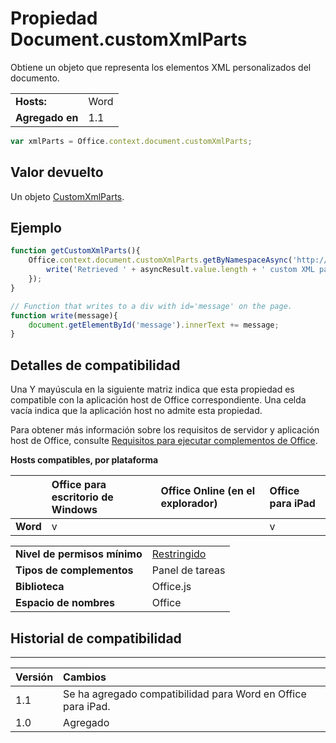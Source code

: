 
# Propiedad Document.customXmlParts
Obtiene un objeto que representa los elementos XML personalizados del documento.

|||
|:-----|:-----|
|**Hosts:**|Word|
|**Agregado en**|1.1|

```js
var xmlParts = Office.context.document.customXmlParts;
```


## Valor devuelto

Un objeto [CustomXmlParts](../../reference/shared/customxmlparts.customxmlparts.md).


## Ejemplo




```js
function getCustomXmlParts(){
    Office.context.document.customXmlParts.getByNamespaceAsync('http://tempuri.org', function (asyncResult) {
        write('Retrieved ' + asyncResult.value.length + ' custom XML parts');
    });
}

// Function that writes to a div with id='message' on the page.
function write(message){
    document.getElementById('message').innerText += message; 
}
```




## Detalles de compatibilidad


Una Y mayúscula en la siguiente matriz indica que esta propiedad es compatible con la aplicación host de Office correspondiente. Una celda vacía indica que la aplicación host no admite esta propiedad.

Para obtener más información sobre los requisitos de servidor y aplicación host de Office, consulte [Requisitos para ejecutar complementos de Office](../../docs/overview/requirements-for-running-office-add-ins.md).


**Hosts compatibles, por plataforma**


||**Office para escritorio de Windows**|**Office Online (en el explorador)**|**Office para iPad**|
|:-----|:-----|:-----|:-----|
|**Word**|v||v|

|||
|:-----|:-----|
|**Nivel de permisos mínimo**|[Restringido](../../docs/develop/requesting-permissions-for-api-use-in-content-and-task-pane-add-ins.md)|
|**Tipos de complementos**|Panel de tareas|
|**Biblioteca**|Office.js|
|**Espacio de nombres**|Office|

## Historial de compatibilidad



****


|**Versión**|**Cambios**|
|:-----|:-----|
|1.1|Se ha agregado compatibilidad para Word en Office para iPad.|
|1.0|Agregado|
